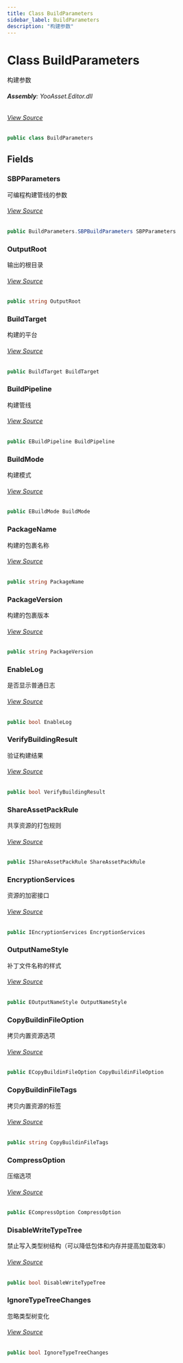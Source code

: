 ```yaml
---
title: Class BuildParameters
sidebar_label: BuildParameters
description: "构建参数"
---
```

# Class BuildParameters
构建参数

###### **Assembly**: YooAsset.Editor.dll
###### [View Source](https://github.com/tuyoogame/YooAsset/blob/main/Assets/YooAsset/Editor/AssetBundleBuilder/BuildParameters.cs#L10)
```csharp title="Declaration"
public class BuildParameters
```
## Fields
### SBPParameters
可编程构建管线的参数
###### [View Source](https://github.com/tuyoogame/YooAsset/blob/main/Assets/YooAsset/Editor/AssetBundleBuilder/BuildParameters.cs#L36)
```csharp title="Declaration"
public BuildParameters.SBPBuildParameters SBPParameters
```
### OutputRoot
输出的根目录
###### [View Source](https://github.com/tuyoogame/YooAsset/blob/main/Assets/YooAsset/Editor/AssetBundleBuilder/BuildParameters.cs#L42)
```csharp title="Declaration"
public string OutputRoot
```
### BuildTarget
构建的平台
###### [View Source](https://github.com/tuyoogame/YooAsset/blob/main/Assets/YooAsset/Editor/AssetBundleBuilder/BuildParameters.cs#L47)
```csharp title="Declaration"
public BuildTarget BuildTarget
```
### BuildPipeline
构建管线
###### [View Source](https://github.com/tuyoogame/YooAsset/blob/main/Assets/YooAsset/Editor/AssetBundleBuilder/BuildParameters.cs#L52)
```csharp title="Declaration"
public EBuildPipeline BuildPipeline
```
### BuildMode
构建模式
###### [View Source](https://github.com/tuyoogame/YooAsset/blob/main/Assets/YooAsset/Editor/AssetBundleBuilder/BuildParameters.cs#L57)
```csharp title="Declaration"
public EBuildMode BuildMode
```
### PackageName
构建的包裹名称
###### [View Source](https://github.com/tuyoogame/YooAsset/blob/main/Assets/YooAsset/Editor/AssetBundleBuilder/BuildParameters.cs#L62)
```csharp title="Declaration"
public string PackageName
```
### PackageVersion
构建的包裹版本
###### [View Source](https://github.com/tuyoogame/YooAsset/blob/main/Assets/YooAsset/Editor/AssetBundleBuilder/BuildParameters.cs#L67)
```csharp title="Declaration"
public string PackageVersion
```
### EnableLog
是否显示普通日志
###### [View Source](https://github.com/tuyoogame/YooAsset/blob/main/Assets/YooAsset/Editor/AssetBundleBuilder/BuildParameters.cs#L73)
```csharp title="Declaration"
public bool EnableLog
```
### VerifyBuildingResult
验证构建结果
###### [View Source](https://github.com/tuyoogame/YooAsset/blob/main/Assets/YooAsset/Editor/AssetBundleBuilder/BuildParameters.cs#L78)
```csharp title="Declaration"
public bool VerifyBuildingResult
```
### ShareAssetPackRule
共享资源的打包规则
###### [View Source](https://github.com/tuyoogame/YooAsset/blob/main/Assets/YooAsset/Editor/AssetBundleBuilder/BuildParameters.cs#L83)
```csharp title="Declaration"
public IShareAssetPackRule ShareAssetPackRule
```
### EncryptionServices
资源的加密接口
###### [View Source](https://github.com/tuyoogame/YooAsset/blob/main/Assets/YooAsset/Editor/AssetBundleBuilder/BuildParameters.cs#L88)
```csharp title="Declaration"
public IEncryptionServices EncryptionServices
```
### OutputNameStyle
补丁文件名称的样式
###### [View Source](https://github.com/tuyoogame/YooAsset/blob/main/Assets/YooAsset/Editor/AssetBundleBuilder/BuildParameters.cs#L93)
```csharp title="Declaration"
public EOutputNameStyle OutputNameStyle
```
### CopyBuildinFileOption
拷贝内置资源选项
###### [View Source](https://github.com/tuyoogame/YooAsset/blob/main/Assets/YooAsset/Editor/AssetBundleBuilder/BuildParameters.cs#L98)
```csharp title="Declaration"
public ECopyBuildinFileOption CopyBuildinFileOption
```
### CopyBuildinFileTags
拷贝内置资源的标签
###### [View Source](https://github.com/tuyoogame/YooAsset/blob/main/Assets/YooAsset/Editor/AssetBundleBuilder/BuildParameters.cs#L103)
```csharp title="Declaration"
public string CopyBuildinFileTags
```
### CompressOption
压缩选项
###### [View Source](https://github.com/tuyoogame/YooAsset/blob/main/Assets/YooAsset/Editor/AssetBundleBuilder/BuildParameters.cs#L108)
```csharp title="Declaration"
public ECompressOption CompressOption
```
### DisableWriteTypeTree
禁止写入类型树结构（可以降低包体和内存并提高加载效率）
###### [View Source](https://github.com/tuyoogame/YooAsset/blob/main/Assets/YooAsset/Editor/AssetBundleBuilder/BuildParameters.cs#L113)
```csharp title="Declaration"
public bool DisableWriteTypeTree
```
### IgnoreTypeTreeChanges
忽略类型树变化
###### [View Source](https://github.com/tuyoogame/YooAsset/blob/main/Assets/YooAsset/Editor/AssetBundleBuilder/BuildParameters.cs#L118)
```csharp title="Declaration"
public bool IgnoreTypeTreeChanges
```
